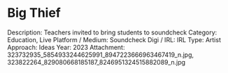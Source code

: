 # Big Thief

Description: Teachers invited to bring students to soundcheck
Category: Education, Live
Platform / Medium: Soundcheck
Digi / IRL: IRL
Type: Artist
Approach: Ideas
Year: 2023
Attachment: 323732935_5854933244625991_8947223666963467419_n.jpg, 323822264_829080668185187_8246951324515882089_n.jpg
